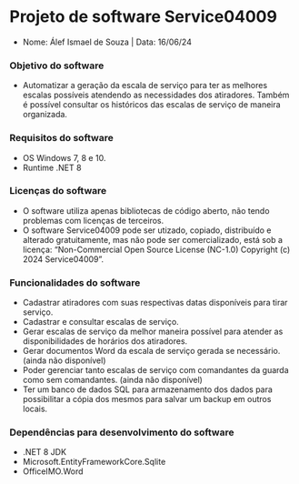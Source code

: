# Projeto de software Service04009
- Nome: Álef Ismael de Souza | Data: 16/06/24
### Objetivo do software
- Automatizar a geração da escala de serviço para ter as melhores escalas possíveis atendendo
as necessidades dos atiradores. Também é possível consultar os históricos das escalas de
serviço de maneira organizada.
### Requisitos do software
- OS Windows 7, 8 e 10.
- Runtime .NET 8
### Licenças do software
- O software utiliza apenas bibliotecas de código aberto, não tendo problemas com
licenças de terceiros.
- O software Service04009 pode ser utizado, copiado, distribuído e alterado
gratuitamente, mas não pode ser comercializado, está sob a licença: “Non-Commercial
Open Source License (NC-1.0) Copyright (c) 2024 Service04009”.
### Funcionalidades do software
- Cadastrar atiradores com suas respectivas datas disponíveis para tirar serviço.
- Cadastrar e consultar escalas de serviço.
- Gerar escalas de serviço da melhor maneira possível para atender as disponibilidades de
horários dos atiradores.
- Gerar documentos Word da escala de serviço gerada se necessário. (ainda não disponível)
- Poder gerenciar tanto escalas de serviço com comandantes da guarda como sem
comandantes. (ainda não disponível)
- Ter um banco de dados SQL para armazenamento dos dados para possibilitar a cópia dos
mesmos para salvar um backup em outros locais.
### Dependências para desenvolvimento do software
- .NET 8 JDK
- Microsoft.EntityFrameworkCore.Sqlite
- OfficeIMO.Word
